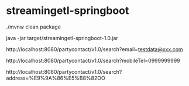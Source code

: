 # streamingetl-springboot

./mvnw clean package

java -jar target/streamingetl-springboot-1.0.jar

http://localhost:8080/partycontact/v1.0/search?email=testdata@xxx.com

http://localhost:8080/partycontact/v1.0/search?mobileTel=0999999999

http://localhost:8080/partycontact/v1.0/search?address=%E9%9A%86%E5%B8%82OO
